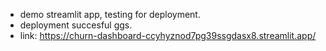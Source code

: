 - demo streamlit app, testing for deployment.
- deployment succesful ggs.
- link: https://churn-dashboard-ccyhyznod7pg39ssgdasx8.streamlit.app/

